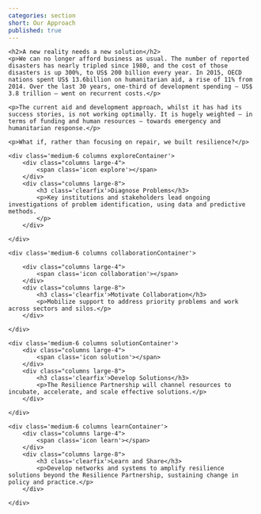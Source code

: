 ```yaml
---
categories: section
short: Our Approach
published: true
---
```



<div class='row'>

	<h2>A new reality needs a new solution</h2>
	<p>We can no longer afford business as usual. The number of reported disasters has nearly tripled since 1980, and the cost of those disasters is up 300%, to US$ 200 billion every year. In 2015, OECD nations spent US$ 13.6billion on humanitarian aid, a rise of 11% from 2014. Over the last 30 years, one-third of development spending – US$ 3.8 trillion – went on recurrent costs.</p>

	<p>The current aid and development approach, whilst it has had its success stories, is not working optimally. It is hugely weighted – in terms of funding and human resources – towards emergency and humanitarian response.</p>

	<p>What if, rather than focusing on repair, we built resilience?</p>

	<div class='medium-6 columns exploreContainer'>
		<div class="columns large-4">
			<span class='icon explore'></span>
		</div>
		<div class="columns large-8">
			<h3 class='clearfix'>Diagnose Problems</h3>
			<p>Key institutions and stakeholders lead ongoing investigations of problem identification, using data and predictive methods.
			</p>
		</div>
		
	</div>

	<div class='medium-6 columns collaborationContainer'>

		<div class="columns large-4">
			<span class='icon collaboration'></span>
		</div>
		<div class="columns large-8">
			<h3 class='clearfix'>Motivate Collaboration</h3>
			<p>Mobilize support to address priority problems and work across sectors and silos.</p>
		</div>
		
	</div>

	<div class='medium-6 columns solutionContainer'>
		<div class="columns large-4">
			<span class='icon solution'></span>
		</div>
		<div class="columns large-8">
			<h3 class='clearfix'>Develop Solutions</h3>
			<p>The Resilience Partnership will channel resources to incubate, accelerate, and scale effective solutions.</p>
		</div>

	</div>
	
	<div class='medium-6 columns learnContainer'>
		<div class="columns large-4">
			<span class='icon learn'></span>
		</div>
		<div class="columns large-8">
			<h3 class='clearfix'>Learn and Share</h3>
			<p>Develop networks and systems to amplify resilience solutions beyond the Resilience Partnership, sustaining change in policy and practice.</p>
		</div>
		
	</div>

</div>
<div class='row'>
	
</div>